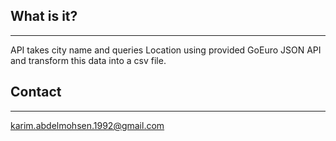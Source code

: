 ## What is it?
-----------

API takes city name and queries Location using provided GoEuro JSON API and transform this data into a csv file. 

## Contact
-------

karim.abdelmohsen.1992@gmail.com
